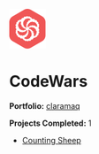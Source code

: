 ![Codewars Icon](codewars.svg)
# CodeWars

**Portfolio:** [claramaq](https://www.codewars.com/users/claramaq)

**Projects Completed:** 1

- [Counting Sheep](counting-sheep.js)